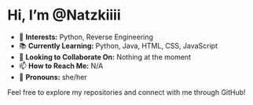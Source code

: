 # Hi, I’m @Natzkiiii

- 🌟 **Interests:** Python, Reverse Engineering
- 📚 **Currently Learning:** Python, Java, HTML, CSS, JavaScript
- 🤝 **Looking to Collaborate On:** Nothing at the moment
- 📫 **How to Reach Me:** N/A
- 🌈 **Pronouns:** she/her

Feel free to explore my repositories and connect with me through GitHub!